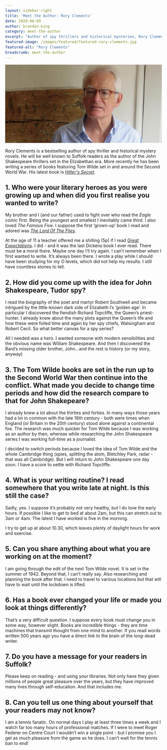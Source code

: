 ```yaml
---
layout: sidebar-right
title: 'Meet the Author: Rory Clements'
date: 2020-06-09
author: brandon-king
category: meet-the-author
excerpt: "Author of spy thrillers and historical mysteries, Rory Clements tells us about the unorthodox way he started reading <cite>Great Expectations</cite> and why you should use your local library."
featured-image: /images/featured/featured-rory-clements.jpg
featured-alt: "Rory Clements"
breadcrumb: meet-the-author
---
```


![Rory Clements](/images/featured/featured-rory-clements.jpg)

Rory Clements is a bestselling author of spy thriller and historical mystery novels. He will be well known to Suffolk readers as the author of the John Shakespeare thrillers set in the Elizabethan era. More recently he has been writing a series of books featuring Tom Wilde set in and around the Second World War. His latest book is [<cite>Hitler's Secret</cite>](https://suffolklibraries.overdrive.com/media/5217560).

## 1. Who were your literary heroes as you were growing up and when did you first realise you wanted to write?

My brother and I (and our father) used to fight over who read the <cite>Eagle</cite> comic first. Being the youngest and smallest I inevitably came third. I also loved <cite>The Famous Five</cite>. I suppose the first ‘grown-up’ book I read and adored was [<cite>The Lord Of The Flies</cite>](https://suffolklibraries.overdrive.com/media/1138207).

At the age of 11 a teacher offered me a shilling (5p) if I read [<cite>Great Expectations</cite>](https://suffolklibraries.overdrive.com/media/784589). I did - and it was the last Dickens book I ever read. There must be a moral there. Maybe one day I’ll try again. I can’t remember when I first wanted to write. It’s always been there. I wrote a play while I should have been studying for my O levels, which did not help my results. I still have countless stories to tell.

## 2. How did you come up with the idea for John Shakespeare, Tudor spy?

I read the biography of the poet and martyr Robert Southwell and became intrigued by the little-known dark side of Elizabeth I’s ‘golden age’. In particular I discovered the fiendish Richard Topcliffe, the Queen’s priest-hunter. I already knew about the many plots against the Queen’s life and how these were foiled time and again by her spy chiefs, Walsingham and Robert Cecil. So what better canvas for a spy series?

All I needed was a hero. I wanted someone with modern sensibilities and the obvious name was William Shakespeare. And then I discovered the Bard’s missing older brother, John...and the rest is history (or my story, anyway)

## 3. The Tom Wilde books are set in the run up to the Second World War then continue into the conflict. What made you decide to change time periods and how did the research compare to that for John Shakepeare?

I already knew a lot about the thirties and forties. In many ways those years had a lot in common with the late 16th century - both were times when England (or Britain in the 20th century) stood alone against a continental foe. The research was much quicker for Tom Wilde because I was working as an author by then, whereas while researching the John Shakespeare series I was working full-time as a journalist.

I decided to switch periods because I loved the idea of Tom Wilde and the whole Cambridge thing (spies, splitting the atom, Bletchley Park, radar - that was all Cambridge). But I will return to John Shakespeare one day soon. I have a score to settle with Richard Topcliffe.

## 4. What is your writing routine? I read somewhere that you write late at night. Is this still the case?

Sadly, yes. I suppose it’s probably not very healthy, but I do love the early hours. If possible I like to get to bed at about 2am, but this can stretch out to 3am or 4am. The latest I have worked is five in the morning.

I try to get up at about 10.30, which leaves plenty of daylight hours for work and exercise.

## 5. Can you share anything about what you are working on at the moment?

I am going through the edit of the next Tom Wilde novel. It is set in the summer of 1942. Beyond that, I can’t really say. Also researching and planning the book after that. I need to travel to various locations but that will have to wait until the lockdown is lifted.

## 6. Has a book ever changed your life or made you look at things differently?  

That’s a very difficult question. I suppose every book must change you in some way, however slight. Books are incredible things - they are time machines that transmit thought from one mind to another. If you read words written 500 years ago you have a direct link to the brain of the long-dead writer.

## 7. Do you have a message for your readers in Suffolk?

Please keep on reading - and using your libraries. Not only have they given millions of people great pleasure over the years, but they have improved many lives through self-education. And that includes me.

## 8. Can you tell us one thing about yourself that your readers may not know?

I am a tennis fanatic. On normal days I play at least three times a week and I watch far too many hours of professional matches. If I were to meet Roger Federer on Centre Court I wouldn’t win a single point - but I promise you I get as much pleasure from the game as he does. I can’t wait for the tennis ban to end!
